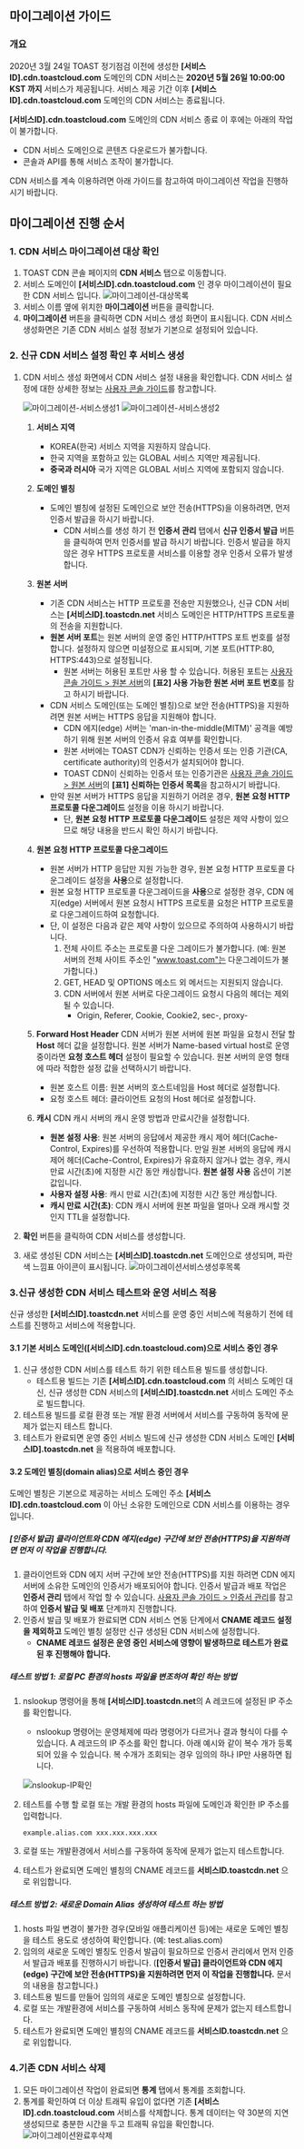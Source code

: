 ## 마이그레이션 가이드

### 개요 
2020년 3월 24일 TOAST 정기점검 이전에 생성한 **[서비스ID].cdn.toastcloud.com** 도메인의 CDN 서비스는 **2020년 5월 26일 10:00:00 KST 까지** 서비스가 제공됩니다.
서비스 제공 기간 이후 **[서비스ID].cdn.toastcloud.com** 도메인의 CDN 서비스는 종료됩니다. 

**[서비스ID].cdn.toastcloud.com** 도메인의 CDN 서비스 종료 이 후에는 아래의 작업이 불가합니다.
  - CDN 서비스 도메인으로 콘텐츠 다운로드가 불가합니다.
  - 콘솔과 API를 통해 서비스 조작이 불가합니다. 

CDN 서비스를 계속 이용하려면 아래 가이드를 참고하여 마이그레이션 작업을 진행하시기 바랍니다. 

## 마이그레이션 진행 순서

### 1. CDN 서비스 마이그레이션 대상 확인
1. TOAST CDN 콘솔 페이지의 **CDN 서비스** 탭으로 이동합니다. 
2. 서비스 도메인이 **[서비스ID].cdn.toastcloud.com** 인 경우 마이그레이션이 필요한 CDN 서비스 입니다.
    ![마이그레이션-대상목록](https://static.toastoven.net/prod_cdn/v2/migration-target-list.png)
3. 서비스 이름 옆에 위치한 **마이그레이션** 버튼을 클릭합니다. 
4. **마이그레이션** 버튼을 클릭하면 CDN 서비스 생성 화면이 표시됩니다. CDN 서비스 생성화면은 기존 CDN 서비스 설정 정보가 기본으로 설정되어 있습니다. 

### 2. 신규 CDN 서비스 설정 확인 후 서비스 생성

1. CDN 서비스 생성 화면에서 CDN 서비스 설정 내용을 확인합니다.
    CDN 서비스 설정에 대한 상세한 정보는 [사용자 콘솔 가이드](./console-guide/#cdn)를 참고합니다.

    ![마이그레이션-서비스생성1](https://static.toastoven.net/prod_cdn/v2/migration-create-modal.png)
    ![마이그레이션-서비스생성2](https://static.toastoven.net/prod_cdn/v2/migration-create-modal-options.png)    
    
    1. **서비스 지역** 
        - KOREA(한국) 서비스 지역을 지원하지 않습니다. 
        - 한국 지역을 포함하고 있는 GLOBAL 서비스 지역만 제공됩니다. 
        - **중국과 러시아** 국가 지역은 GLOBAL 서비스 지역에 포함되지 않습니다. 

    2. **도메인 별칭** 
        - 도메인 별칭에 설정된 도메인으로 보안 전송(HTTPS)을 이용하려면, 먼저 인증서 발급을 하시기 바랍니다.
            - CDN 서비스를 생성 하기 전 **인증서 관리** 탭에서 **신규 인증서 발급** 버튼을 클릭하여 먼저 인증서를 발급 하시기 바랍니다. 인증서 발급을 하지 않은 경우 HTTPS 프로토콜 서비스를 이용할 경우 인증서 오류가 발생합니다.
        
    3. **원본 서버**
        - 기존 CDN 서비스는 HTTP 프로토콜 전송만 지원했으나, 신규 CDN 서비스는 **[서비스ID].toastcdn.net** 서비스 도메인은 HTTP/HTTPS 프로토콜의 전송을 지원합니다.
        - **원본 서버 포트**는 원본 서버의 운영 중인 HTTP/HTTPS 포트 번호를 설정합니다. 설정하지 않으면 미설정으로 표시되며, 기본 포트(HTTP:80, HTTPS:443)으로 설정됩니다.
            - 원본 서버는 허용된 포트만 사용 할 수 있습니다. 허용된 포트는 [사용자 콘솔 가이드 > 원본 서버](./console-guide/#_2)의 **[표2] 사용 가능한 원본 서버 포트 번호**를 참고 하시기 바랍니다.
        - CDN 서비스 도메인(또는 도메인 별칭)으로 보안 전송(HTTPS)을 지원하려면 원본 서버는 HTTPS 응답을 지원해야 합니다.
            - CDN 에지(edge) 서버는 'man-in-the-middle(MITM)' 공격을 예방하기 위해 원본 서버의 인증서 유효 여부를 확인합니다. 
            - 원본 서버에는 TOAST CDN가 신뢰하는 인증서 또는 인증 기관(CA, certificate authority)의 인증서가 설치되어야 합니다.
            - TOAST CDN이 신뢰하는 인증서 또는 인증기관은 [사용자 콘솔 가이드 > 원본 서버](./console-guide/#_2)의 **[표1] 신뢰하는 인증서 목록**을 참고하시기 바랍니다.
        - 만약 원본 서버가 HTTPS 응답을 지원하기 어려운 경우, **원본 요청 HTTP 프로토콜 다운그레이드** 설정을 이용 하시기 바랍니다. 
            - 단, **원본 요청 HTTP 프로토콜 다운그레이드** 설정은 제약 사항이 있으므로 해당 내용을 반드시 확인 하시기 바랍니다. 

    4. **원본 요청 HTTP 프로토콜 다운그레이드**
        - 원본 서버가 HTTP 응답만 지원 가능한 경우, 원본 요청 HTTP 프로토콜 다운그레이드 설정을 **사용**으로 설정합니다. 
        - 원본 요청 HTTP 프로토콜 다운그레이드을 **사용**으로 설정한 경우, CDN 에지(edge) 서버에서 원본 요청시 HTTPS 프로토콜 요청은 HTTP 프로토콜로 다운그레이드하여 요청합니다. 
        - 단, 이 설정은 다음과 같은 제약 사항이 있으므로 주의하여 사용하시기 바랍니다. 
            1. 전체 사이트 주소는 프로토콜 다운 그레이드가 불가합니다. (예: 원본 서버의 전체 사이트 주소인 "www.toast.com"는 다운그레이드가 불가합니다.)
            2. GET, HEAD 및 OPTIONS 메소드 외 메서드는 지원되지 않습니다. 
            3. CDN 서버에서 원본 서버로 다운그레이드 요청시 다음의 헤더는 제외될 수 있습니다.
                - Origin, Referer, Cookie, Cookie2, sec-, proxy-

    5. **Forward Host Header** 
    CDN 서버가 원본 서버에 원본 파일을 요청시 전달 할 **Host** 헤더 값을 설정합니다. 
    원본 서버가 Name-based virtual host로 운영 중이라면 **요청 호스트 헤더** 설정이 필요할 수 있습니다. 원본 서버의 운영 형태에 따라 적합한 설정 값을 선택하시기 바랍니다.
        - 원본 호스트 이름: 원본 서버의 호스트네임을 Host 헤더로 설정합니다. 
        - 요청 호스트 헤더: 클라이언트 요청의 Host 헤더로 설정합니다.

    6. **캐시** 
    CDN 캐시 서버의 캐시 운영 방법과 만료시간을 설정합니다. 
        - **원본 설정 사용**: 원본 서버의 응답에서 제공한 캐시 제어 헤더(Cache-Control, Expires)를 우선하여 적용합니다. 만일 원본 서버의 응답에 캐시 제어 헤더(Cache-Control, Expires)가 유효하지 않거나 없는 경우, 캐시 만료 시간(초)에 지정한 시간 동안 캐싱합니다.  **원본 설정 사용** 옵션이 기본값입니다.
        - **사용자 설정 사용**: 캐시 만료 시간(초)에 지정한 시간 동안 캐싱합니다. 
        - **캐시 만료 시간(초)**: CDN 캐시 서버에 원본 파일을 얼마나 오래 캐시할 것인지 TTL을 설정합니다.

2. **확인** 버튼을 클릭하여 CDN 서비스를 생성합니다. 
3. 새로 생성된 CDN 서비스는 **[서비스ID].toastcdn.net** 도메인으로 생성되며, 파란색 느낌표 아이콘이 표시됩니다.
    ![마이그레이션서비스생성후목록](https://static.toastoven.net/prod_cdn/v2/migration-new-create.png)

    
### 3.신규 생성한 CDN 서비스 테스트와 운영 서비스 적용

신규 생성한 **[서비스ID].toastcdn.net** 서비스를 운영 중인 서비스에 적용하기 전에 테스트를 진행하고 서비스에 적용합니다.


#### 3.1 기본 서비스 도메인([서비스ID].cdn.toastcloud.com)으로 서비스 중인 경우 
1. 신규 생성한 CDN 서비스를 테스트 하기 위한 테스트용 빌드를 생성합니다. 
    - 테스트용 빌드는 기존 **[서비스ID].cdn.toastcloud.com** 의 서비스 도메인 대신, 신규 생성한 CDN 서비스의 **[서비스ID].toastcdn.net** 서비스 도메인 주소로 빌드합니다. 
3. 테스트용 빌드를 로컬 환경 또는 개발 환경 서버에서 서비스를 구동하여 동작에 문제가 없는지 테스트 합니다. 
4. 테스트가 완료되면 운영 중인 서비스 빌드에 신규 생성한 CDN 서비스 도메인 **[서비스ID].toastcdn.net** 을 적용하여 배포합니다.


#### 3.2 도메인 별칭(domain alias)으로 서비스 중인 경우 
도메인 별칭은 기본으로 제공하는 서비스 도메인 주소 **[서비스ID].cdn.toastcloud.com** 이 아닌 소유한 도메인으로 CDN 서비스를 이용하는 경우 입니다.

##### [인증서 발급] 클라이언트와 CDN 에지(edge) 구간에 보안 전송(HTTPS)을 지원하려면 먼저 이 작업을 진행합니다.
1. 클라이언트와 CDN 에지 서버 구간에 보안 전송(HTTPS)를 지원 하려면 CDN 에지 서버에 소유한 도메인의 인증서가 배포되어야 합니다. 인증서 발급과 배포 작업은 **인증서 관리** 탭에서 작업 할 수 있습니다. [사용자 콘솔 가이드 > 인증서 관리](./console-guide/#_5)를 참고하여 **인증서 발급 및 배포** 단계까지 진행합니다. 
2. 인증서 발급 및 배포가 완료되면 CDN 서비스 연동 단계에서 **CNAME 레코드 설정을 제외하고** 도메인 별칭 설정만 신규 생성된 CDN 서비스에 설정합니다. 
    - **CNAME 레코드 설정은 운영 중인 서비스에 영향이 발생하므로 테스트가 완료 된 후 진행해야 합니다.**

##### 테스트 방법 1: 로컬 PC 환경의 hosts 파일을 변조하여 확인 하는 방법
1. nslookup 명령어을 통해 **[서비스ID].toastcdn.net**의 A 레코드에 설정된 IP 주소를 확인합니다.  
    - nslookup 명령어는 운영체제에 따라 명령어가 다르거나 결과 형식이 다를 수 있습니다.
    A 레코드의 IP 주소를 확인 합니다. 아래 예시와 같이 복수 개가 등록되어 있을 수 있습니다. 복 수개가 조회되는 경우 임의의 하나 IP만 사용하면 됩니다.

    ![nslookup-IP확인](https://static.toastoven.net/prod_cdn/v2/migration-nslookup.png)

2. 테스트를 수행 할 로컬 또는 개발 환경의 hosts 파일에 도메인과 확인한 IP 주소를 입력합니다.
    ```
    example.alias.com xxx.xxx.xxx.xxx
    ```

    
3. 로컬 또는 개발환경에서 서비스를 구동하여 동작에 문제가 없는지 테스트합니다.
4. 테스트가 완료되면 도메인 별칭의 CNAME 레코드를 **서비스ID.toastcdn.net** 으로 위임합니다. 

##### 테스트 방법 2: 새로운 Domain Alias 생성하여 테스트 하는 방법 
1. hosts 파일 변경이 불가한 경우(모바일 애플리케이션 등)에는 새로운 도메인 별칭을 테스트 용도로 생성하여 확인합니다. (예: test.alias.com)
6. 임의의 새로운 도메인 별칭도 인증서 발급이 필요하므로 인증서 관리에서 먼저 인증서 발급과 배포를 진행하시기 바랍니다. (**[인증서 발급] 클라이언트와 CDN 에지(edge) 구간에 보안 전송(HTTPS)을 지원하려면 먼저 이 작업을 진행합니다.** 문서의 내용을 참고합니다.)
7. 테스트용 빌드를 만들어 임의의 새로운 도메인 별칭으로 설정합니다. 
3. 로컬 또는 개발환경에 서비스를 구동하여 서비스 동작에 문제가 없는지 테스트합니다.
4. 테스트가 완료되면 도메인 별칭의 CNAME 레코드를 **서비스ID.toastcdn.net** 으로 위임합니다. 

### 4.기존 CDN 서비스 삭제 
1. 모든 마이그레이션 작업이 완료되면 **통계** 탭에서 통계를 조회합니다. 
2. 통계를 확인하여 더 이상 트래픽 유입이 없다면 기존 **[서비스ID].cdn.toastcloud.com** 서비스를 삭제합니다. 통계 데이터는 약 30분의 지연 생성되므로 충분한 시간을 두고 트래픽 유입을 확인합니다.
  ![마이그레이션완료후삭제](https://static.toastoven.net/prod_cdn/v2/migration-old-delete.png)
